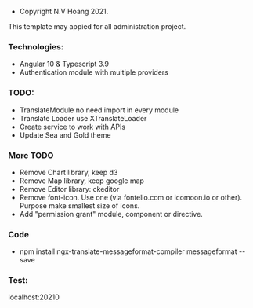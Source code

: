 * Copyright N.V Hoang 2021.

This template may appied for all administration project.

### Technologies:

- Angular 10 & Typescript 3.9
- Authentication module with multiple providers

### TODO:
- TranslateModule no need import in every module
- Translate Loader use XTranslateLoader
- Create service to work with APIs
- Update Sea and Gold theme

### More TODO
* Remove Chart library, keep d3
* Remove Map library, keep google map
* Remove Editor library: ckeditor
* Remove font-icon. Use one (via fontello.com or icomoon.io or other). Purpose make smallest size of icons. 
* Add "permission grant" module, component or directive.

### Code
- npm install ngx-translate-messageformat-compiler messageformat --save

### Test:
localhost:20210

